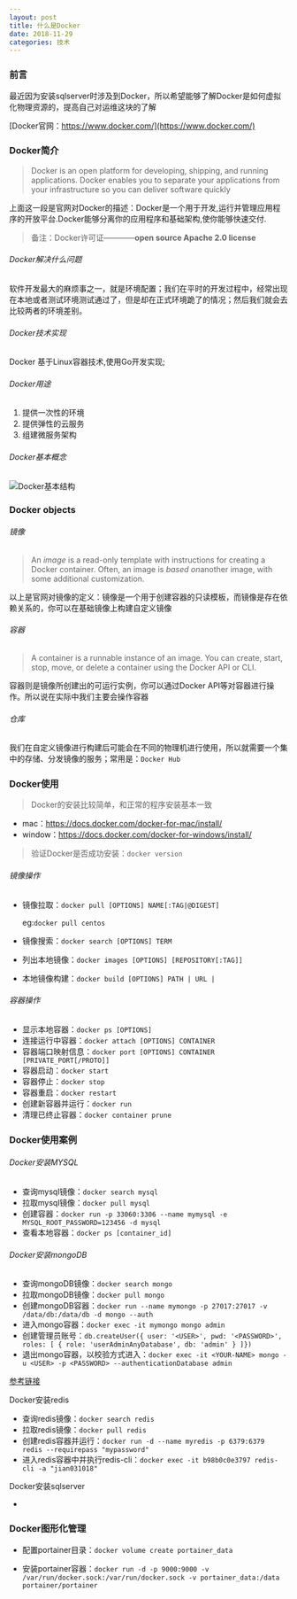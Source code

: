 ```yaml
---
layout: post
title: 什么是Docker
date: 2018-11-29
categories: 技术
---
```


### 前言

最近因为安装sqlserver时涉及到Docker，所以希望能够了解Docker是如何虚拟化物理资源的，提高自己对运维这块的了解

[Docker官网：https://www.docker.com/](https://www.docker.com/)

### Docker简介

> Docker is an open platform for developing, shipping, and running applications. Docker enables you to separate your applications from your infrastructure so you can deliver software quickly

上面这一段是官网对Docker的描述：Docker是一个用于开发,运行并管理应用程序的开放平台.Docker能够分离你的应用程序和基础架构,使你能够快速交付.

> 备注：Docker许可证————**open source Apache 2.0 license**

###### Docker解决什么问题

软件开发最大的麻烦事之一，就是环境配置；我们在平时的开发过程中，经常出现在本地或者测试环境测试通过了，但是却在正式环境跪了的情况；然后我们就会去比较两者的环境差别。

###### Docker技术实现

Docker 基于Linux容器技术,使用Go开发实现;

###### Docker用途

1. 提供一次性的环境
2. 提供弹性的云服务
3. 组建微服务架构

###### Docker基本概念

![Docker基本结构](/assets/img/picture/engine-components-flow.png)



### Docker objects

###### 镜像

>An *image* is a read-only template with instructions for creating a Docker container. Often, an image is *based on*another image, with some additional customization. 

以上是官网对镜像的定义：镜像是一个用于创建容器的只读模板，而镜像是存在依赖关系的，你可以在基础镜像上构建自定义镜像

###### 容器

> A container is a runnable instance of an image. You can create, start, stop, move, or delete a container using the Docker API or CLI. 

容器则是镜像所创建出的可运行实例，你可以通过Docker API等对容器进行操作。所以说在实际中我们主要会操作容器

###### 仓库

我们在自定义镜像进行构建后可能会在不同的物理机进行使用，所以就需要一个集中的存储、分发镜像的服务；常用是：`Docker Hub`



### Docker使用

> Docker的安装比较简单，和正常的程序安装基本一致

* mac：https://docs.docker.com/docker-for-mac/install/
* window：https://docs.docker.com/docker-for-windows/install/

> 验证Docker是否成功安装：`docker version`

###### 镜像操作

* 镜像拉取：`docker pull [OPTIONS] NAME[:TAG|@DIGEST]`

  eg:`docker pull centos`

* 镜像搜索：`docker search [OPTIONS] TERM`

* 列出本地镜像：`docker images [OPTIONS] [REPOSITORY[:TAG]]`
* 本地镜像构建：`docker build [OPTIONS] PATH | URL |`



###### 容器操作

* 显示本地容器：`docker ps [OPTIONS]`
* 连接运行中容器：`docker attach [OPTIONS] CONTAINER`
* 容器端口映射信息：`docker port [OPTIONS] CONTAINER [PRIVATE_PORT[/PROTO]]`
* 容器启动：`docker start `
* 容器停止：`docker stop`
* 容器重启：`docker restart`
* 创建新容器并运行：`docker run`
* 清理已终止容器：`docker container prune`

### Docker使用案例

###### Docker安装MYSQL

* 查询mysql镜像：`docker search mysql`
* 拉取mysql镜像：`docker pull mysql`
* 创建容器：`docker run -p 33060:3306 --name mymysql -e MYSQL_ROOT_PASSWORD=123456 -d mysql`
* 查看本地容器：`docker ps [container_id]`

###### Docker安装mongoDB

* 查询mongoDB镜像：`docker search mongo`
* 拉取mongoDB镜像：`docker pull mongo`
* 创建mongoDB容器：`docker run --name mymongo -p 27017:27017 -v /data/db:/data/db -d mongo --auth`
* 进入mongo容器：`docker exec -it mymongo mongo admin`
* 创建管理员账号：`db.createUser({ user: '<USER>', pwd: '<PASSWORD>', roles: [ { role: 'userAdminAnyDatabase', db: 'admin' } ]})`
* 退出mongo容器，以校验方式进入：`docker exec -it <YOUR-NAME> mongo -u <USER> -p <PASSWORD> --authenticationDatabase admin`

[参考链接](https://brickyang.github.io/2017/03/15/%E5%88%A9%E7%94%A8-Docker-%E8%BF%90%E8%A1%8C-MongoDB/)

Docker安装redis

* 查询redis镜像：`docker search redis`
* 拉取redis镜像：`docker pull redis`
* 创建redis容器并运行：`docker run -d --name myredis -p 6379:6379 redis --requirepass "mypassword"`
* 进入redis容器中并执行redis-cli：`docker exec -it b98b0c0e3797 redis-cli -a "jian031018"`

Docker安装sqlserver

* 

### Docker图形化管理

* 配置portainer目录：`docker volume create portainer_data`

* 安装portainer容器：`docker run -d -p 9000:9000 -v /var/run/docker.sock:/var/run/docker.sock -v portainer_data:/data portainer/portainer`